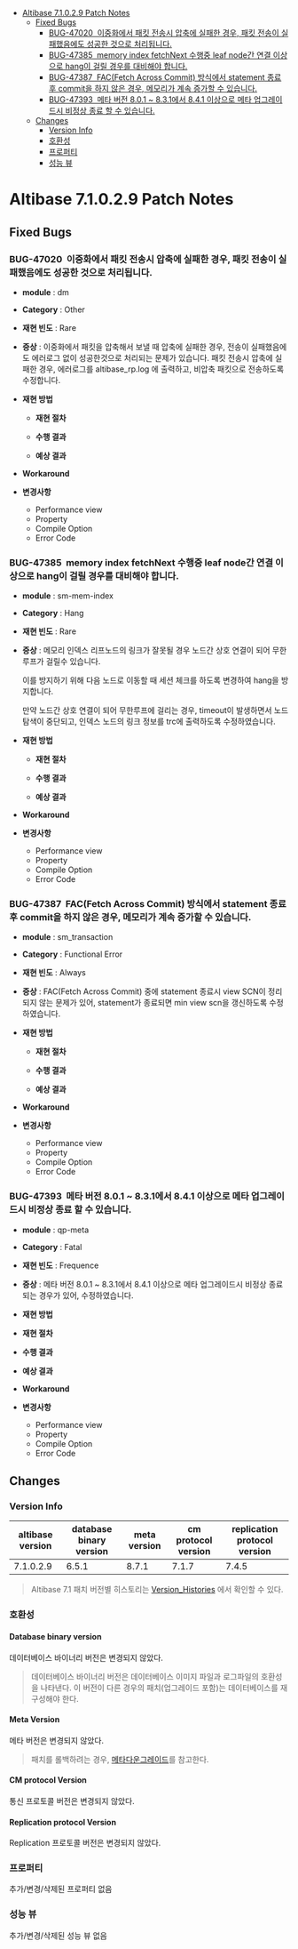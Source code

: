 <!-- START doctoc generated TOC please keep comment here to allow auto update -->
<!-- DON'T EDIT THIS SECTION, INSTEAD RE-RUN doctoc TO UPDATE -->


- [Altibase 7.1.0.2.9 Patch Notes](#altibase-71029-patch-notes)
  - [Fixed Bugs](#fixed-bugs)
    - [BUG-47020  이중화에서 패킷 전송시 압축에 실패한 경우, 패킷 전송이 실패했음에도 성공한 것으로 처리됩니다.](#bug-47020-%EC%9D%B4%EC%A4%91%ED%99%94%EC%97%90%EC%84%9C-%ED%8C%A8%ED%82%B7-%EC%A0%84%EC%86%A1%EC%8B%9C-%EC%95%95%EC%B6%95%EC%97%90-%EC%8B%A4%ED%8C%A8%ED%95%9C-%EA%B2%BD%EC%9A%B0-%ED%8C%A8%ED%82%B7-%EC%A0%84%EC%86%A1%EC%9D%B4-%EC%8B%A4%ED%8C%A8%ED%96%88%EC%9D%8C%EC%97%90%EB%8F%84-%EC%84%B1%EA%B3%B5%ED%95%9C-%EA%B2%83%EC%9C%BC%EB%A1%9C-%EC%B2%98%EB%A6%AC%EB%90%A9%EB%8B%88%EB%8B%A4)
    - [BUG-47385  memory index fetchNext 수행중 leaf node간 연결 이상으로 hang이 걸릴 경우를 대비해야 합니다.](#bug-47385-memory-index-fetchnext-%EC%88%98%ED%96%89%EC%A4%91-leaf-node%EA%B0%84-%EC%97%B0%EA%B2%B0-%EC%9D%B4%EC%83%81%EC%9C%BC%EB%A1%9C-hang%EC%9D%B4-%EA%B1%B8%EB%A6%B4-%EA%B2%BD%EC%9A%B0%EB%A5%BC-%EB%8C%80%EB%B9%84%ED%95%B4%EC%95%BC-%ED%95%A9%EB%8B%88%EB%8B%A4)
    - [BUG-47387  FAC(Fetch Across Commit) 방식에서 statement 종료 후 commit을 하지 않은 경우, 메모리가 계속 증가할 수 있습니다.](#bug-47387-facfetch-across-commit-%EB%B0%A9%EC%8B%9D%EC%97%90%EC%84%9C-statement-%EC%A2%85%EB%A3%8C-%ED%9B%84-commit%EC%9D%84-%ED%95%98%EC%A7%80-%EC%95%8A%EC%9D%80-%EA%B2%BD%EC%9A%B0-%EB%A9%94%EB%AA%A8%EB%A6%AC%EA%B0%80-%EA%B3%84%EC%86%8D-%EC%A6%9D%EA%B0%80%ED%95%A0-%EC%88%98-%EC%9E%88%EC%8A%B5%EB%8B%88%EB%8B%A4)
    - [BUG-47393  메타 버전 8.0.1 \~ 8.3.1에서 8.4.1 이상으로 메타 업그레이드시 비정상 종료 할 수 있습니다.](#bug-47393-%EB%A9%94%ED%83%80-%EB%B2%84%EC%A0%84-801-%5C-831%EC%97%90%EC%84%9C-841-%EC%9D%B4%EC%83%81%EC%9C%BC%EB%A1%9C-%EB%A9%94%ED%83%80-%EC%97%85%EA%B7%B8%EB%A0%88%EC%9D%B4%EB%93%9C%EC%8B%9C-%EB%B9%84%EC%A0%95%EC%83%81-%EC%A2%85%EB%A3%8C-%ED%95%A0-%EC%88%98-%EC%9E%88%EC%8A%B5%EB%8B%88%EB%8B%A4)
  - [Changes](#changes)
    - [Version Info](#version-info)
    - [호환성](#%ED%98%B8%ED%99%98%EC%84%B1)
    - [프로퍼티](#%ED%94%84%EB%A1%9C%ED%8D%BC%ED%8B%B0)
    - [성능 뷰](#%EC%84%B1%EB%8A%A5-%EB%B7%B0)

<!-- END doctoc generated TOC please keep comment here to allow auto update -->

Altibase 7.1.0.2.9 Patch Notes
==============================

Fixed Bugs
----------

### BUG-47020  이중화에서 패킷 전송시 압축에 실패한 경우, 패킷 전송이 실패했음에도 성공한 것으로 처리됩니다.

-   **module** : dm

-   **Category** : Other

-   **재현 빈도** : Rare

-   **증상** : 이중화에서 패킷을 압축해서 보낼 때 압축에 실패한 경우,
    전송이 실패했음에도 에러로그 없이 성공한것으로 처리되는 문제가
    있습니다. 패킷 전송시 압축에 실패한 경우, 에러로그를
    altibase\_rp.log 에 출력하고, 비압축 패킷으로 전송하도록 수정합니다.

-   **재현 방법**

    -   **재현 절차**

    -   **수행 결과**

    -   **예상 결과**

-   **Workaround**

-   **변경사항**

    -   Performance view
    -   Property
    -   Compile Option
    -   Error Code

### BUG-47385  memory index fetchNext 수행중 leaf node간 연결 이상으로 hang이 걸릴 경우를 대비해야 합니다.

-   **module** : sm-mem-index

-   **Category** : Hang

-   **재현 빈도** : Rare

-   **증상** : 메모리 인덱스 리프노드의 링크가 잘못될 경우 노드간 상호
    연결이 되어 무한루프가 걸릴수 있습니다.

    이를 방지하기 위해 다음 노드로 이동할 때 세션 체크를 하도록 변경하여
    hang을 방지합니다.

    만약 노드간 상호 연결이 되어 무한루프에 걸리는 경우, timeout이
    발생하면서 노드 탐색이 중단되고, 인덱스 노드의 링크 정보를 trc에
    출력하도록 수정하였습니다.

-   **재현 방법**

    -   **재현 절차**

    -   **수행 결과**

    -   **예상 결과**

-   **Workaround**

-   **변경사항**

    -   Performance view
    -   Property
    -   Compile Option
    -   Error Code

### BUG-47387  FAC(Fetch Across Commit) 방식에서 statement 종료 후 commit을 하지 않은 경우, 메모리가 계속 증가할 수 있습니다.

-   **module** : sm\_transaction

-   **Category** : Functional Error

-   **재현 빈도** : Always

-   **증상** : FAC(Fetch Across Commit) 중에 statement 종료시 view SCN이 정리되지 않는 문제가 있어, statement가 종료되면 min view scn을 갱신하도록 수정하였습니다.

-   **재현 방법**

    -   **재현 절차**

    -   **수행 결과**

    -   **예상 결과**

-   **Workaround**

-   **변경사항**

    -   Performance view
    -   Property
    -   Compile Option
    -   Error Code

### BUG-47393  메타 버전 8.0.1 \~ 8.3.1에서 8.4.1 이상으로 메타 업그레이드시 비정상 종료 할 수 있습니다.

-   **module** : qp-meta

-   **Category** : Fatal

-   **재현 빈도** : Frequence

-   **증상** : 메타 버전 8.0.1 \~ 8.3.1에서 8.4.1 이상으로 메타 업그레이드시 비정상 종료되는 경우가 있어, 수정하였습니다.

-   **재현 방법**
-   **재현 절차**

-   **수행 결과**

-   **예상 결과**

-   **Workaround**

-   **변경사항**

    -   Performance view
    -   Property
    -   Compile Option
    -   Error Code

Changes
-------

### Version Info

| altibase version | database binary version | meta version | cm protocol version | replication protocol version |
| ---------------- | ----------------------- | ------------ | ------------------- | ---------------------------- |
| 7.1.0.2.9        | 6.5.1                   | 8.7.1        | 7.1.7               | 7.4.5                        |

> Altibase 7.1 패치 버전별 히스토리는 [Version\_Histories](https://github.com/ALTIBASE/Documents/blob/master/PatchNotes/Altibase_7_1_Version_Histories.md) 에서 확인할 수 있다.

### 호환성

#### Database binary version

데이터베이스 바이너리 버전은 변경되지 않았다.

> 데이터베이스 바이너리 버전은 데이터베이스 이미지 파일과 로그파일의
> 호환성을 나타낸다. 이 버전이 다른 경우의 패치(업그레이드 포함)는
> 데이터베이스를 재구성해야 한다.

#### Meta Version

메타 버전은 변경되지 않았다.

> 패치를 롤백하려는 경우, [메타다운그레이드](https://github.com/ALTIBASE/Documents/blob/master/Manuals/Altibase_7.1/kor/Installation.md#%EB%A9%94%ED%83%80-%EB%8B%A4%EC%9A%B4%EA%B7%B8%EB%A0%88%EC%9D%B4%EB%93%9Cmeta-downgrade)를 참고한다.

#### CM protocol Version

통신 프로토콜 버전은 변경되지 않았다.

#### Replication protocol Version

Replication 프로토콜 버전은 변경되지 않았다.

### 프로퍼티

추가/변경/삭제된 프로퍼티 없음

### 성능 뷰

추가/변경/삭제된 성능 뷰 없음
